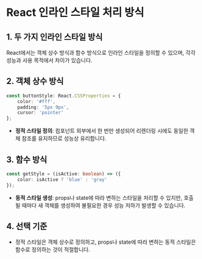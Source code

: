 # React 인라인 스타일 처리 방식

## 1. 두 가지 인라인 스타일 방식

React에서는 객체 상수 방식과 함수 방식으로 인라인 스타일을 정의할 수 있으며, 각각 성능과 사용 목적에서 차이가 있습니다.

## 2. 객체 상수 방식

```typescript
const buttonStyle: React.CSSProperties = {
    color: '#fff',
    padding: '5px 9px',
    cursor: 'pointer'
};
```

- **정적 스타일 정의**: 컴포넌트 외부에서 한 번만 생성되어 리렌더링 시에도 동일한 객체 참조를 유지하므로 성능상 유리합니다.

## 3. 함수 방식

```typescript
const getStyle = (isActive: boolean) => ({
    color: isActive ? 'blue' : 'gray'
});
```

- **동적 스타일 생성**: props나 state에 따라 변하는 스타일을 처리할 수 있지만, 호출될 때마다 새 객체를 생성하여 불필요한 경우 성능 저하가 발생할 수 있습니다.

## 4. 선택 기준

- 정적 스타일은 객체 상수로 정의하고, props나 state에 따라 변하는 동적 스타일은 함수로 정의하는 것이 적절합니다.
